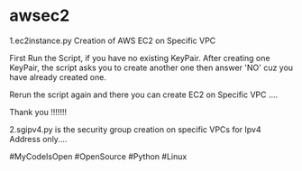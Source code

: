 # awsec2

1.ec2instance.py
Creation of AWS EC2 on Specific VPC

First Run the Script, if you have no existing KeyPair. After creating one KeyPair, the script asks you to create another one then answer 'NO' cuz you have already 
created one.

Rerun the script again and there you can create EC2 on Specific VPC .... 

Thank you !!!!!!!

2.sgipv4.py is the security group creation on specific VPCs for Ipv4 Address only....

#MyCodeIsOpen
#OpenSource
#Python
#Linux
